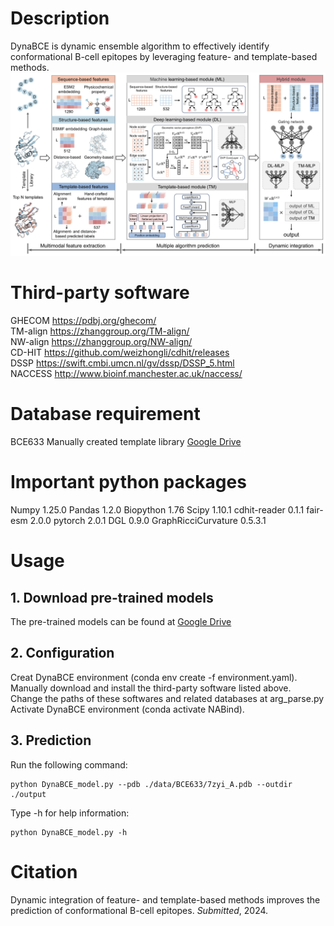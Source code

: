 # Description
DynaBCE is dynamic ensemble algorithm to effectively identify conformational B-cell epitopes by leveraging feature- and template-based methods.  
![image](img/Framework.png)  

# Third-party software
GHECOM https://pdbj.org/ghecom/  
TM-align https://zhanggroup.org/TM-align/  
NW-align https://zhanggroup.org/NW-align/  
CD-HIT https://github.com/weizhongli/cdhit/releases  
DSSP https://swift.cmbi.umcn.nl/gv/dssp/DSSP_5.html  
NACCESS http://www.bioinf.manchester.ac.uk/naccess/  

# Database requirement
BCE633 
Manually created template library [Google Drive](https://drive.google.com/file/d/1z1xSP5U5GkCvLTmrMAnlxp8qUMspBr9y/view?usp=sharing)

# Important python packages
Numpy  1.25.0
Pandas  1.2.0
Biopython  1.76
Scipy  1.10.1
cdhit-reader  0.1.1
fair-esm  2.0.0
pytorch  2.0.1
DGL  0.9.0
GraphRicciCurvature  0.5.3.1

# Usage
## 1. Download pre-trained models
The pre-trained models can be found at [Google Drive](https://drive.google.com/file/d/1z1xSP5U5GkCvLTmrMAnlxp8qUMspBr9y/view?usp=sharing)
## 2. Configuration
Creat DynaBCE environment (conda env create -f environment.yaml).  
Manually download and install the third-party software listed above.  
Change the paths of these softwares and related databases at arg_parse.py 
Activate DynaBCE environment (conda activate NABind).  
## 3. Prediction
Run the following command:  

    python DynaBCE_model.py --pdb ./data/BCE633/7zyi_A.pdb --outdir ./output 

Type -h for help information:

    python DynaBCE_model.py -h

# Citation
Dynamic integration of feature- and template-based methods improves the prediction of conformational B-cell epitopes. *Submitted*, 2024.
